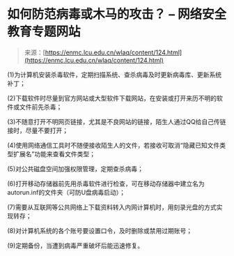 <!--yml
category: 病毒
date: 2022-11-04 11:47:01
-->

# 如何防范病毒或木马的攻击？ – 网络安全教育专题网站

> 来源：[https://enmc.lcu.edu.cn/wlaq/content/124.html](https://enmc.lcu.edu.cn/wlaq/content/124.html)

(1)为计算机安装杀毒软件，定期扫描系统、查杀病毒及时更新病毒库、更新系统补丁；

(2)下载软件时尽量到官方网站或大型软件下载网站，在安装或打开来历不明的软件或文件前先杀毒；

(3)不随意打开不明网页链接，尤其是不良网站的链接，陌生人通过QQ给自己传链接时，尽量不要打开；

(4)使用网络通信工具时不随便接收陌生人的文件，若接收可取消“隐藏已知文件类型扩展名”功能来查看文件类型；

(5)对公共磁盘空间加强权限管理，定期查杀病毒；

(6)打开移动存储器前先用杀毒软件进行检查，可在移动存储器中建立名为autorun.inf的文件夹（可防U盘病毒启动）；

(7)需要从互联网等公共网络上下载资料转入内网计算机时，用刻录光盘的方式实现转存；

(8)对计算机系统的各个账号要设置口令，及时删除或禁用过期账号；

(9)定期备份，当遭到病毒严重破坏后能迅速修复。